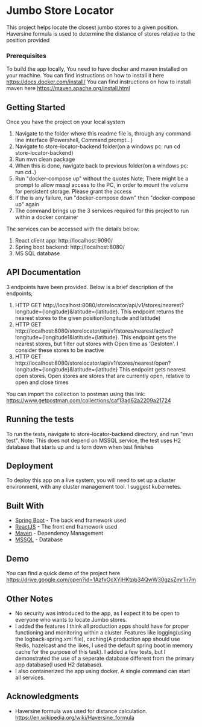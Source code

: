 # Jumbo Store Locator

This project helps locate the closest jumbo stores to a given position. Haversine formula is used to determine the distance of stores relative to the position provided

### Prerequisites

To build the app locally, You need to have docker and maven installed on your machine.
You can find instructions on how to install it here https://docs.docker.com/install/
You can find instructions on how to install maven here https://maven.apache.org/install.html

## Getting Started
Once you have the project on your local system 
1. Navigate to the folder where this readme file is, through any command line interface (Powershell, Command prompt...)
2. Navigate to store-locator-backend folder(on a windows pc: run cd store-locator-backend)
3. Run mvn clean package
4. When this is done, navigate back to previous folder(on a windows pc: run cd..)
2. Run "docker-compose up" without the quotes 
    Note; There might be a prompt to allow mssql access to the PC, in order to mount the volume for persistent storage. Please grant the    access
3. If the is any failure, run "docker-compose down" then "docker-compose up" again
3. The command brings up the 3 services required for this project to run within a docker container

The services can be accessed with the details below:
1. React client app: http://localhost:9090/
2. Spring boot backend: http://localhost:8080/
3. MS SQL database

## API Documentation 
3 endpoints have been provided. Below is a brief description of the endpoints;
  1. HTTP GET http://localhost:8080/storelocator/api/v1/stores/nearest?longitude={longitude}&latitude={latitude}.
     This endpoint returns the nearest stores to the given position(longitude and latitude)
  2. HTTP GET http://localhost:8080/storelocator/api/v1/stores/nearest/active?longitude={longitude1&latitude={latitude}.
     This endpoint gets the nearest stores, but filter out stores with Open time as 'Gesloten'. I consider these stores to be inactive
  3. HTTP GET http://localhost:8080/storelocator/api/v1/stores/nearest/open?longitude={longitude}&latitude={latitude}
     This endpoint gets nearest open stores. Open stores are stores that are currently open, relative to open and close times
    
  You can import the collection to postman using this link: https://www.getpostman.com/collections/caf13ad62a2209a21724
 

## Running the tests

To run the tests, navigate to store-locator-backend directory, and run "mvn test".
Note: This does not depend on MSSQL service, the test uses H2 database that starts up and is torn down when test finishes


## Deployment

To deploy this app on a live system, you will need to set up a cluster environment, with any cluster management tool. I suggest kubernetes. 
## Built With

* [Spring Boot](https://docs.spring.io/spring-boot/docs/current/reference/html/) - The back end framework used
* [ReactJS](https://reactjs.org/docs/getting-started.html) - The front end framework used
* [Maven](https://maven.apache.org/) - Dependency Management
* [MSSQL](https://docs.microsoft.com/en-us/sql/) - Database

## Demo
You can find a quick demo of the project here https://drive.google.com/open?id=1AzfxOcXYjHKtpb34QwW30gzsZmr1ir7m

## Other Notes
- No security was introduced to the app, as I expect it to be open to everyone who wants to locate Jumbo stores.
- I added the features I think all production apps should have for proper functioning and monitoring within a cluster. Features like logging(using the logback-spring.xml file), caching(A production app should use Redis, hazelcast and the likes, I used the default spring boot in memory cache for the purpose of this task). I added a few tests, but I demonstrated the use of a seperate database different from the primary app database(I used H2 database).
- I also containerized the app using docker. A single command can start all services. 

## Acknowledgments

* Haversine formula was used for distance calculation. https://en.wikipedia.org/wiki/Haversine_formula
